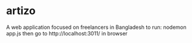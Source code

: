 # artizo
A web application focused on freelancers in Bangladesh
to run:
nodemon app.js
then go to http://localhost:3011/ in browser